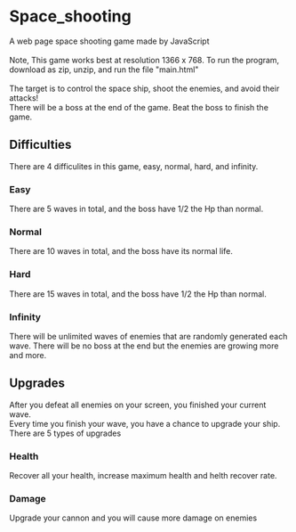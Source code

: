 # Space_shooting
A web page space shooting game made by JavaScript
<br>
<br>
Note, This game works best at resolution 1366 x 768.
To run the program, download as zip, unzip, and run the file "main.html"
<br>
<br>
The target is to control the space ship, shoot the enemies, and avoid their attacks!
<br>
There will be a boss at the end of the game. Beat the boss to finish the game.
<br>

## Difficulties
There are 4 difficulites in this game, easy, normal, hard, and infinity.
<br>
### Easy
There are 5 waves in total, and the boss have 1/2 the Hp than normal.

### Normal
There are 10 waves in total, and the boss have its normal life.

### Hard
There are 15 waves in total, and the boss have 1/2 the Hp than normal.

### Infinity
There will be unlimited waves of enemies that are randomly generated each wave. There will be no boss at the end but the enemies are growing more and more.

## Upgrades
After you defeat all enemies on your screen, you finished your current wave.
<br>
Every time you finish your wave, you have a chance to upgrade your ship. There are 5 types of upgrades
### Health
Recover all your health, increase maximum health and helth recover rate.
### Damage
Upgrade your cannon and you will cause more damage on enemies
